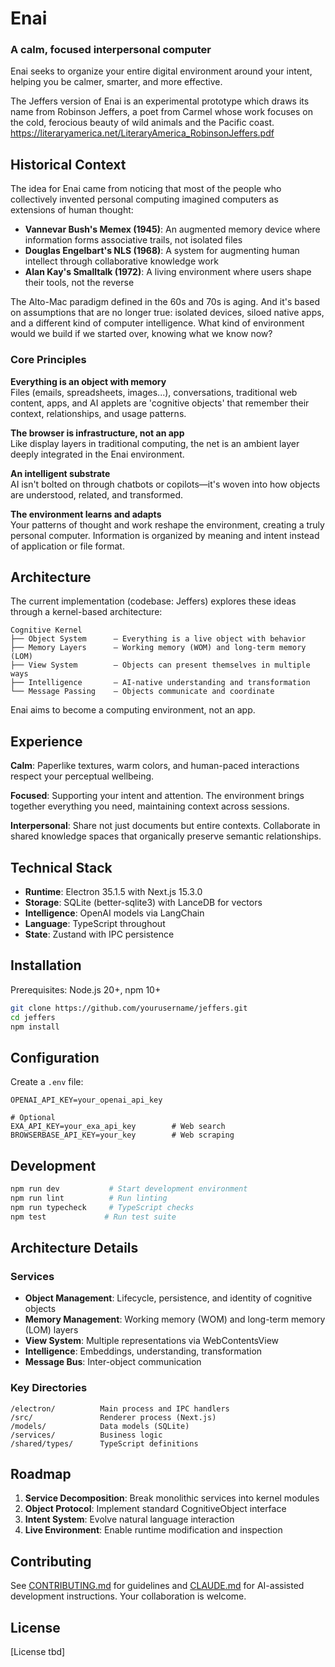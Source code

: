 # Enai

### A calm, focused interpersonal computer

Enai seeks to organize your entire digital environment around your intent, helping you be calmer, smarter, and more effective.

The Jeffers version of Enai is an experimental prototype which draws its name from Robinson Jeffers, a poet from Carmel whose work focuses on the cold, ferocious beauty of wild animals and the Pacific coast. https://literaryamerica.net/LiteraryAmerica_RobinsonJeffers.pdf

## Historical Context

The idea for Enai came from noticing that most of the people who collectively invented personal computing imagined computers as extensions of human thought:

- **Vannevar Bush's Memex (1945)**: An augmented memory device where information forms associative trails, not isolated files
- **Douglas Engelbart's NLS (1968)**: A system for augmenting human intellect through collaborative knowledge work
- **Alan Kay's Smalltalk (1972)**: A living environment where users shape their tools, not the reverse

The Alto-Mac paradigm defined in the 60s and 70s is aging. And it's based on assumptions that are no longer true: isolated devices, siloed native apps, and a different kind of computer intelligence. What kind of environment would we build if we started over, knowing what we know now?


### Core Principles

**Everything is an object with memory**  
Files (emails, spreadsheets, images...), conversations, traditional web content, apps, and AI applets are 'cognitive objects' that remember their context, relationships, and usage patterns.

**The browser is infrastructure, not an app**  
Like display layers in traditional computing, the net is an ambient layer deeply integrated in the Enai environment.

**An intelligent substrate**  
AI isn't bolted on through chatbots or copilots—it's woven into how objects are understood, related, and transformed.

**The environment learns and adapts**  
Your patterns of thought and work reshape the environment, creating a truly personal computer. Information is organized by meaning and intent instead of application or file format.


## Architecture

The current implementation (codebase: Jeffers) explores these ideas through a kernel-based architecture:

```
Cognitive Kernel
├── Object System      — Everything is a live object with behavior
├── Memory Layers      — Working memory (WOM) and long-term memory (LOM)  
├── View System        — Objects can present themselves in multiple ways
├── Intelligence       — AI-native understanding and transformation
└── Message Passing    — Objects communicate and coordinate
```

Enai aims to become a computing environment, not an app.

## Experience

**Calm**: Paperlike textures, warm colors, and human-paced interactions respect your perceptual wellbeing.

**Focused**: Supporting your intent and attention. The environment brings together everything you need, maintaining context across sessions.

**Interpersonal**: Share not just documents but entire contexts. Collaborate in shared knowledge spaces that organically preserve semantic relationships.


## Technical Stack

- **Runtime**: Electron 35.1.5 with Next.js 15.3.0
- **Storage**: SQLite (better-sqlite3) with LanceDB for vectors
- **Intelligence**: OpenAI models via LangChain
- **Language**: TypeScript throughout
- **State**: Zustand with IPC persistence

## Installation

Prerequisites: Node.js 20+, npm 10+

```bash
git clone https://github.com/yourusername/jeffers.git
cd jeffers
npm install
```

## Configuration

Create a `.env` file:

```
OPENAI_API_KEY=your_openai_api_key

# Optional
EXA_API_KEY=your_exa_api_key        # Web search
BROWSERBASE_API_KEY=your_key        # Web scraping
```

## Development

```bash
npm run dev           # Start development environment
npm run lint          # Run linting
npm run typecheck     # TypeScript checks
npm test             # Run test suite
```

## Architecture Details

### Services
- **Object Management**: Lifecycle, persistence, and identity of cognitive objects
- **Memory Management**: Working memory (WOM) and long-term memory (LOM) layers
- **View System**: Multiple representations via WebContentsView
- **Intelligence**: Embeddings, understanding, transformation
- **Message Bus**: Inter-object communication

### Key Directories
```
/electron/          Main process and IPC handlers
/src/               Renderer process (Next.js)
/models/            Data models (SQLite)
/services/          Business logic
/shared/types/      TypeScript definitions
```

## Roadmap

1. **Service Decomposition**: Break monolithic services into kernel modules
2. **Object Protocol**: Implement standard CognitiveObject interface
3. **Intent System**: Evolve natural language interaction
4. **Live Environment**: Enable runtime modification and inspection

## Contributing

See [CONTRIBUTING.md](./CONTRIBUTING.md) for guidelines and [CLAUDE.md](./CLAUDE.md) for AI-assisted development instructions. Your collaboration is welcome.

## License

[License tbd]

